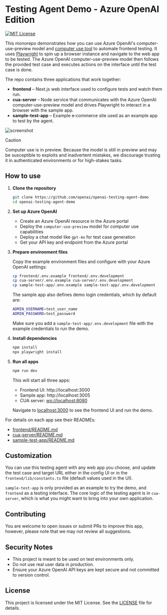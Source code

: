 # Testing Agent Demo - Azure OpenAI Edition

[![MIT License](https://img.shields.io/badge/License-MIT-green.svg)](frontend/LICENSE)

This monorepo demonstrates how you can use Azure OpenAI's computer-use-preview model and [computer use tool](https://learn.microsoft.com/en-us/azure/ai-services/openai/how-to/computer-use) to automate frontend testing. It uses [Playwright](https://playwright.dev) to spin up a browser instance and navigate to the web app to be tested. The Azure OpenAI computer-use-preview model then follows the provided test case and executes actions on the interface until the test case is done.  

The repo contains three applications that work together:

- **frontend** – Next.js web interface used to configure tests and watch them run.
- **cua-server** – Node service that communicates with the Azure OpenAI computer-use-preview model and drives Playwright to interact in a browser with the sample app.
- **sample-test-app** – Example e‑commerce site used as an example app to test by the agent.

![screenshot](./screenshot.jpg)

> [!CAUTION]  
> Computer use is in preview. Because the model is still in preview and may be susceptible to exploits and inadvertent mistakes, we discourage trusting it in authenticated environments or for high-stakes tasks.

## How to use

1. **Clone the repository**

   ```bash
   git clone https://github.com/openai/openai-testing-agent-demo
   cd openai-testing-agent-demo
   ```

2. **Set up Azure OpenAI**

   - Create an Azure OpenAI resource in the Azure portal
   - Deploy the `computer-use-preview` model for computer use capabilities
   - Deploy a chat model like `gpt-4o` for test case generation
   - Get your API key and endpoint from the Azure portal

3. **Prepare environment files**

   Copy the example environment files and configure with your Azure OpenAI settings:

   ```bash
   cp frontend/.env.example frontend/.env.development
   cp cua-server/.env.example cua-server/.env.development
   cp sample-test-app/.env.example sample-test-app/.env.development
   ```

   The sample app also defines demo login credentials, which by default are:

   ```bash
   ADMIN_USERNAME=test_user_name
   ADMIN_PASSWORD=test_password
   ```

   Make sure you add a `sample-test-app/.env.development` file with the example credentials to run the demo.

4. **Install dependencies**

   ```bash
   npm install
   npx playwright install
   ```

5. **Run all apps**

   ```bash
   npm run dev
   ```

   This will start all three apps:

   - Frontend UI: http://localhost:3000
   - Sample app: http://localhost:3005
   - CUA server: [ws://localhost:8080](http://localhost:8080)

   Navigate to [localhost:3000](http://localhost:3000) to see the frontend UI and run the demo.

For details on each app see their READMEs:

- [frontend/README.md](frontend/README.md)
- [cua-server/README.md](cua-server/README.md)
- [sample-test-app/README.md](sample-test-app/README.md)

## Customization

You can use this testing agent with any web app you choose, and update the test case and target URL either in the config UI or in the `frontend/lib/constants.ts` file (default values used in the UI).

`sample-test-app` is only provided as an example to try the demo, and `frontend` as a testing interface. The core logic of the testing agent is in `cua-server`, which is what you might want to bring into your own application.

## Contributing

You are welcome to open issues or submit PRs to improve this app, however, please note that we may not review all suggestions.

## Security Notes

- This project is meant to be used on test environments only.
- Do not use real user data in production.
- Ensure your Azure OpenAI API keys are kept secure and not committed to version control.

## License

This project is licensed under the MIT License. See the [LICENSE](LICENSE) file for details.
